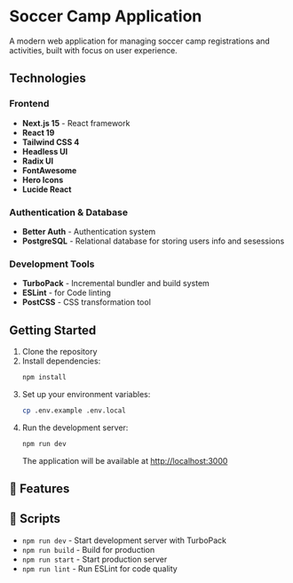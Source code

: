 # Soccer Camp Application

A modern web application for managing soccer camp registrations and activities, built with focus on user experience.

## Technologies

### Frontend
- **Next.js 15** - React framework 
- **React 19**
- **Tailwind CSS 4** 
- **Headless UI** 
- **Radix UI**
- **FontAwesome**
- **Hero Icons** 
- **Lucide React**

### Authentication & Database
- **Better Auth** - Authentication system
- **PostgreSQL** - Relational database for storing users info and sesessions

### Development Tools
- **TurboPack** - Incremental bundler and build system
- **ESLint** - for Code linting 
- **PostCSS** - CSS transformation tool

## Getting Started

1. Clone the repository
2. Install dependencies:
   ```bash
   npm install
   ```
3. Set up your environment variables:
   ```bash
   cp .env.example .env.local
   ```
4. Run the development server:
   ```bash
   npm run dev
   ```
   The application will be available at [http://localhost:3000](http://localhost:3000)

## 🔑 Features


## 📝 Scripts

- `npm run dev` - Start development server with TurboPack
- `npm run build` - Build for production
- `npm run start` - Start production server
- `npm run lint` - Run ESLint for code quality

